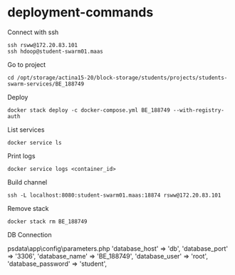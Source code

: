 # deployment-commands

Connect with ssh
```
ssh rsww@172.20.83.101
ssh hdoop@student-swarm01.maas
```

Go to project
```
cd /opt/storage/actina15-20/block-storage/students/projects/students-swarm-services/BE_188749
```

Deploy
```
docker stack deploy -c docker-compose.yml BE_188749 --with-registry-auth
```

List services
```
docker service ls
```

Print logs
```
docker service logs <container_id>
```

Build channel
```
ssh -L localhost:8080:student-swarm01.maas:18874 rsww@172.20.83.101
```

Remove stack
```
docker stack rm BE_188749
```

DB Connection

psdata\app\config\parameters.php
'database_host' => 'db',
    'database_port' => '3306',
    'database_name' => 'BE_188749',
    'database_user' => 'root',
    'database_password' => 'student',
